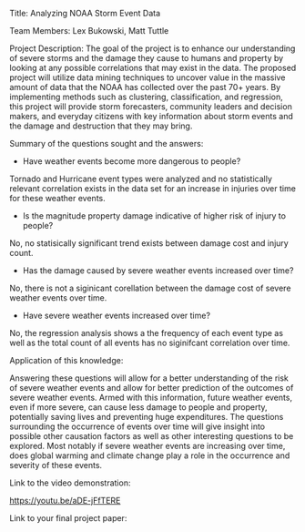 Title: Analyzing NOAA Storm Event Data

Team Members: Lex Bukowski, Matt Tuttle

Project Description: The goal of the project is to enhance our understanding of severe storms and the damage they cause to humans and property by looking at any possible correlations that may exist in the data. The proposed project will utilize data mining techniques to uncover value in the massive amount of data that the NOAA has collected over the past 70+ years. By implementing methods such as clustering, classification, and regression, this project will provide storm forecasters, community leaders and decision makers, and everyday citizens with key information about storm events and the damage and destruction that they may bring.

Summary of the questions sought and the answers:

- Have weather events become more dangerous to people?

Tornado and Hurricane event types were analyzed and no statistically relevant correlation exists in the data set for an increase in injuries over time for these weather events.

- Is the magnitude property damage indicative of higher risk of injury to people?
  
No, no statisically significant trend exists between damage cost and injury count.

- Has the damage caused by severe weather events increased over time?

No, there is not a siginicant corellation between the damage cost of severe weather events over time.

- Have severe weather events increased over time?

No, the regression analysis shows a the frequency of each event type as well as the total count of all events has no siginifcant correlation over time.

Application of this knowledge:

Answering these questions will allow for a better understanding of the risk of severe weather events and allow for better prediction of the outcomes of severe weather events. Armed with this information, future weather events, even if more severe, can cause less damage to people and property, potentially saving lives and preventing huge expenditures.
The questions surrounding the occurrence of events over time will give insight into possible other causation factors as well as other interesting questions to be explored. Most notably if severe weather events are increasing over time, does global warming and climate change play a role in the occurrence and severity of these events.


Link to the video demonstration:

https://youtu.be/aDE-jFfTERE

Link to your final project paper:
